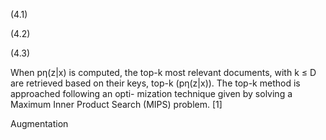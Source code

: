 (4.1)

(4.2)

(4.3)

When pη(z|x) is computed, the top-k most relevant documents, with k ≤ D are retrieved
based on their keys, top-k (pη(z|x)). The top-k method is approached following an opti-
mization technique given by solving a Maximum Inner Product Search (MIPS) problem.
[1]

Augmentation